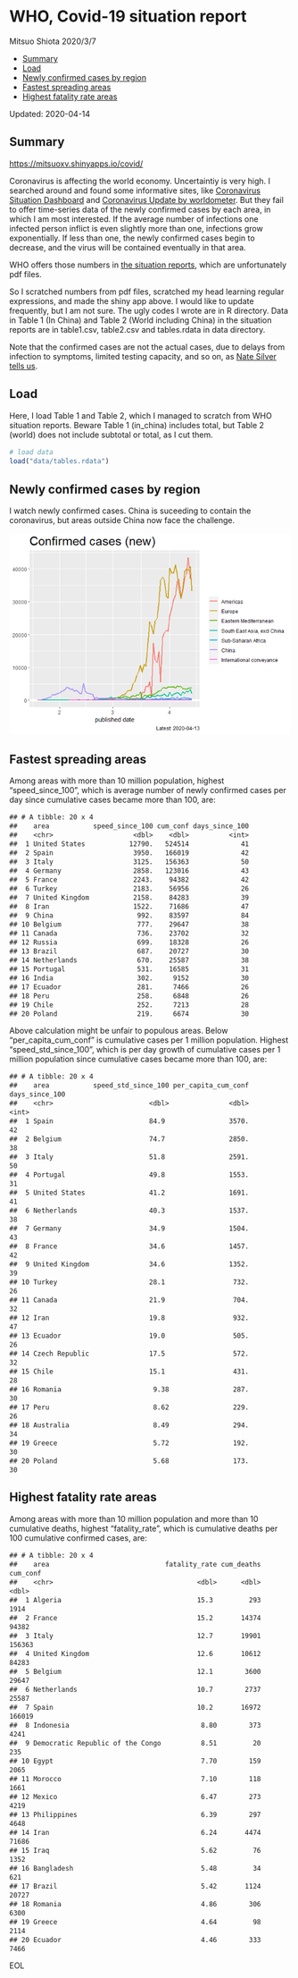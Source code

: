 WHO, Covid-19 situation report
================
Mitsuo Shiota
2020/3/7

  - [Summary](#summary)
  - [Load](#load)
  - [Newly confirmed cases by region](#newly-confirmed-cases-by-region)
  - [Fastest spreading areas](#fastest-spreading-areas)
  - [Highest fatality rate areas](#highest-fatality-rate-areas)

Updated: 2020-04-14

## Summary

<https://mitsuoxv.shinyapps.io/covid/>

Coronavirus is affecting the world economy. Uncertaintiy is very high. I
searched around and found some informative sites, like [Coronavirus
Situation
Dashboard](https://who.maps.arcgis.com/apps/opsdashboard/index.html#/c88e37cfc43b4ed3baf977d77e4a0667)
and [Coronavirus Update by
worldometer](https://www.worldometers.info/coronavirus/). But they fail
to offer time-series data of the newly confirmed cases by each area, in
which I am most interested. If the average number of infections one
infected person inflict is even slightly more than one, infections grow
exponentially. If less than one, the newly confirmed cases begin to
decrease, and the virus will be contained eventually in that area.

WHO offers those numbers in [the situation
reports](https://www.who.int/emergencies/diseases/novel-coronavirus-2019/situation-reports/),
which are unfortunately pdf files.

So I scratched numbers from pdf files, scratched my head learning
regular expressions, and made the shiny app above. I would like to
update frequently, but I am not sure. The ugly codes I wrote are in R
directory. Data in Table 1 (In China) and Table 2 (World including
China) in the situation reports are in table1.csv, table2.csv and
tables.rdata in data directory.

Note that the confirmed cases are not the actual cases, due to delays
from infection to symptoms, limited testing capacity, and so on, as
[Nate Silver tells
us](https://fivethirtyeight.com/features/coronavirus-case-counts-are-meaningless/).

## Load

Here, I load Table 1 and Table 2, which I managed to scratch from WHO
situation reports. Beware Table 1 (in\_china) includes total, but Table
2 (world) does not include subtotal or total, as I cut them.

``` r
# load data
load("data/tables.rdata")
```

## Newly confirmed cases by region

I watch newly confirmed cases. China is suceeding to contain the
coronavirus, but areas outside China now face the challenge.

![](README_files/figure-gfm/chart-1.png)<!-- -->

## Fastest spreading areas

Among areas with more than 10 million population, highest
“speed\_since\_100”, which is average number of newly confirmed cases
per day since cumulative cases became more than 100, are:

    ## # A tibble: 20 x 4
    ##    area           speed_since_100 cum_conf days_since_100
    ##    <chr>                    <dbl>    <dbl>          <int>
    ##  1 United States           12790.   524514             41
    ##  2 Spain                    3950.   166019             42
    ##  3 Italy                    3125.   156363             50
    ##  4 Germany                  2858.   123016             43
    ##  5 France                   2243.    94382             42
    ##  6 Turkey                   2183.    56956             26
    ##  7 United Kingdom           2158.    84283             39
    ##  8 Iran                     1522.    71686             47
    ##  9 China                     992.    83597             84
    ## 10 Belgium                   777.    29647             38
    ## 11 Canada                    736.    23702             32
    ## 12 Russia                    699.    18328             26
    ## 13 Brazil                    687.    20727             30
    ## 14 Netherlands               670.    25587             38
    ## 15 Portugal                  531.    16585             31
    ## 16 India                     302.     9152             30
    ## 17 Ecuador                   281.     7466             26
    ## 18 Peru                      258.     6848             26
    ## 19 Chile                     252.     7213             28
    ## 20 Poland                    219.     6674             30

Above calculation might be unfair to populous areas. Below
“per\_capita\_cum\_conf” is cumulative cases per 1 million population.
Highest “speed\_std\_since\_100”, which is per day growth of cumulative
cases per 1 million population since cumulative cases became more than
100, are:

    ## # A tibble: 20 x 4
    ##    area           speed_std_since_100 per_capita_cum_conf days_since_100
    ##    <chr>                        <dbl>               <dbl>          <int>
    ##  1 Spain                        84.9                3570.             42
    ##  2 Belgium                      74.7                2850.             38
    ##  3 Italy                        51.8                2591.             50
    ##  4 Portugal                     49.8                1553.             31
    ##  5 United States                41.2                1691.             41
    ##  6 Netherlands                  40.3                1537.             38
    ##  7 Germany                      34.9                1504.             43
    ##  8 France                       34.6                1457.             42
    ##  9 United Kingdom               34.6                1352.             39
    ## 10 Turkey                       28.1                 732.             26
    ## 11 Canada                       21.9                 704.             32
    ## 12 Iran                         19.8                 932.             47
    ## 13 Ecuador                      19.0                 505.             26
    ## 14 Czech Republic               17.5                 572.             32
    ## 15 Chile                        15.1                 431.             28
    ## 16 Romania                       9.38                287.             30
    ## 17 Peru                          8.62                229.             26
    ## 18 Australia                     8.49                294.             34
    ## 19 Greece                        5.72                192.             30
    ## 20 Poland                        5.68                173.             30

## Highest fatality rate areas

Among areas with more than 10 million population and more than 10
cumulative deaths, highest “fatality\_rate”, which is cumulative deaths
per 100 cumulative confirmed cases, are:

    ## # A tibble: 20 x 4
    ##    area                             fatality_rate cum_deaths cum_conf
    ##    <chr>                                    <dbl>      <dbl>    <dbl>
    ##  1 Algeria                                  15.3         293     1914
    ##  2 France                                   15.2       14374    94382
    ##  3 Italy                                    12.7       19901   156363
    ##  4 United Kingdom                           12.6       10612    84283
    ##  5 Belgium                                  12.1        3600    29647
    ##  6 Netherlands                              10.7        2737    25587
    ##  7 Spain                                    10.2       16972   166019
    ##  8 Indonesia                                 8.80        373     4241
    ##  9 Democratic Republic of the Congo          8.51         20      235
    ## 10 Egypt                                     7.70        159     2065
    ## 11 Morocco                                   7.10        118     1661
    ## 12 Mexico                                    6.47        273     4219
    ## 13 Philippines                               6.39        297     4648
    ## 14 Iran                                      6.24       4474    71686
    ## 15 Iraq                                      5.62         76     1352
    ## 16 Bangladesh                                5.48         34      621
    ## 17 Brazil                                    5.42       1124    20727
    ## 18 Romania                                   4.86        306     6300
    ## 19 Greece                                    4.64         98     2114
    ## 20 Ecuador                                   4.46        333     7466

EOL
